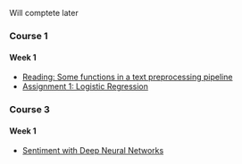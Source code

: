 Will comptete later

### Course 1
#### Week 1
- [Reading: Some functions in a text preprocessing pipeline](Course1/Week1/text_preprocessing.ipynb)
- [Assignment 1: Logistic Regression](Course1/Week1/C1_W1_Assignment.ipynb)

### Course 3
#### Week 1
- [Sentiment with Deep Neural Networks](Course3/Week1/C3W1_Practice_Assignment.ipynb)
